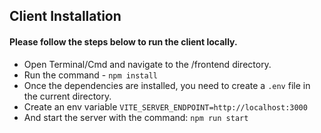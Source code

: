 ## Client Installation

#### Please follow the steps below to run the client locally.
- Open Terminal/Cmd and navigate to the /frontend directory.
- Run the command - ```npm install```
- Once the dependencies are installed, you need to create a ```.env``` file in the current directory.
- Create an env variable ```VITE_SERVER_ENDPOINT=http://localhost:3000```
- And start the server with the command:
  ```npm run start```
